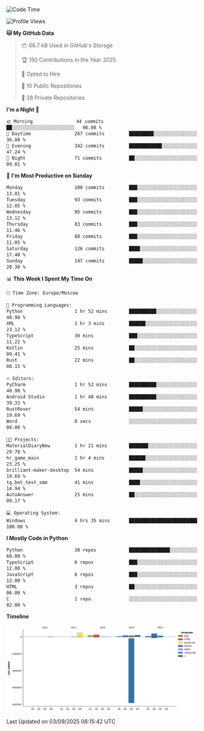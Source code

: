 <!--START_SECTION:waka-->
![Code Time](http://img.shields.io/badge/Code%20Time-810%20hrs%2037%20mins-blue)

![Profile Views](http://img.shields.io/badge/Profile%20Views-1-blue)

**🐱 My GitHub Data** 

> 📦 66.7 kB Used in GitHub's Storage 
 > 
> 🏆 150 Contributions in the Year 2025
 > 
> 💼 Opted to Hire
 > 
> 📜 10 Public Repositories 
 > 
> 🔑 28 Private Repositories 
 > 
**I'm a Night 🦉** 

```text
🌞 Morning                44 commits          ██░░░░░░░░░░░░░░░░░░░░░░░   06.08 % 
🌆 Daytime                267 commits         █████████░░░░░░░░░░░░░░░░   36.88 % 
🌃 Evening                342 commits         ████████████░░░░░░░░░░░░░   47.24 % 
🌙 Night                  71 commits          ██░░░░░░░░░░░░░░░░░░░░░░░   09.81 % 
```
📅 **I'm Most Productive on Sunday** 

```text
Monday                   100 commits         ███░░░░░░░░░░░░░░░░░░░░░░   13.81 % 
Tuesday                  93 commits          ███░░░░░░░░░░░░░░░░░░░░░░   12.85 % 
Wednesday                95 commits          ███░░░░░░░░░░░░░░░░░░░░░░   13.12 % 
Thursday                 83 commits          ███░░░░░░░░░░░░░░░░░░░░░░   11.46 % 
Friday                   80 commits          ███░░░░░░░░░░░░░░░░░░░░░░   11.05 % 
Saturday                 126 commits         ████░░░░░░░░░░░░░░░░░░░░░   17.40 % 
Sunday                   147 commits         █████░░░░░░░░░░░░░░░░░░░░   20.30 % 
```


📊 **This Week I Spent My Time On** 

```text
🕑︎ Time Zone: Europe/Moscow

💬 Programming Languages: 
Python                   1 hr 52 mins        ██████████░░░░░░░░░░░░░░░   40.98 % 
XML                      1 hr 3 mins         ██████░░░░░░░░░░░░░░░░░░░   23.12 % 
TypeScript               30 mins             ███░░░░░░░░░░░░░░░░░░░░░░   11.22 % 
Kotlin                   25 mins             ██░░░░░░░░░░░░░░░░░░░░░░░   09.41 % 
Rust                     22 mins             ██░░░░░░░░░░░░░░░░░░░░░░░   08.15 % 

🔥 Editors: 
PyCharm                  1 hr 52 mins        ██████████░░░░░░░░░░░░░░░   40.98 % 
Android Studio           1 hr 48 mins        ██████████░░░░░░░░░░░░░░░   39.33 % 
RustRover                54 mins             █████░░░░░░░░░░░░░░░░░░░░   19.69 % 
Word                     0 secs              ░░░░░░░░░░░░░░░░░░░░░░░░░   00.00 % 

🐱‍💻 Projects: 
MaterialDiaryNew         1 hr 21 mins        ███████░░░░░░░░░░░░░░░░░░   29.70 % 
hr_game_main             1 hr 4 mins         ██████░░░░░░░░░░░░░░░░░░░   23.25 % 
brilliant-maker-desktop  54 mins             █████░░░░░░░░░░░░░░░░░░░░   19.69 % 
tg_bot_test_smm          41 mins             ████░░░░░░░░░░░░░░░░░░░░░   14.94 % 
AutoAnswer               25 mins             ██░░░░░░░░░░░░░░░░░░░░░░░   09.17 % 

💻 Operating System: 
Windows                  4 hrs 35 mins       █████████████████████████   100.00 % 
```

**I Mostly Code in Python** 

```text
Python                   30 repos            ███████████████░░░░░░░░░░   60.00 % 
TypeScript               6 repos             ███░░░░░░░░░░░░░░░░░░░░░░   12.00 % 
JavaScript               6 repos             ███░░░░░░░░░░░░░░░░░░░░░░   12.00 % 
HTML                     3 repos             ██░░░░░░░░░░░░░░░░░░░░░░░   06.00 % 
C                        1 repo              ░░░░░░░░░░░░░░░░░░░░░░░░░   02.00 % 
```



**Timeline**

![Lines of Code chart](https://raw.githubusercontent.com/adlemx/adlemx/main/assets/bar_graph.png)


 Last Updated on 03/09/2025 06:15:42 UTC
<!--END_SECTION:waka-->
